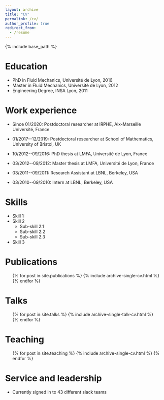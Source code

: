 ```yaml
---
layout: archive
title: "CV"
permalink: /cv/
author_profile: true
redirect_from:
  - /resume
---
```


{% include base_path %}

Education
======
* PhD in Fluid Mechanics, Université de Lyon, 2016
* Master in Fluid Mechanics, Université de Lyon, 2012
* Engineering Degree, INSA Lyon, 2011

Work experience
======
* Since 01/2020: Postdoctoral researcher at IRPHE, Aix-Marseille Université, France

* 01/2017--12/2019: Postdoctoral researcher at School of Mathematics, University of Bristol, UK

* 10/2012--09/2016: PhD thesis at LMFA, Université de Lyon, France

* 03/2012--09/2012: Master thesis at LMFA, Université de Lyon, France

* 03/2011--09/2011: Research Assistant at LBNL, Berkeley, USA

* 03/2010--09/2010: Intern at LBNL, Berkeley, USA
  
Skills
======
* Skill 1
* Skill 2
  * Sub-skill 2.1
  * Sub-skill 2.2
  * Sub-skill 2.3
* Skill 3

Publications
======
  <ul>{% for post in site.publications %}
    {% include archive-single-cv.html %}
  {% endfor %}</ul>
  
Talks
======
  <ul>{% for post in site.talks %}
    {% include archive-single-talk-cv.html %}
  {% endfor %}</ul>
  
Teaching
======
  <ul>{% for post in site.teaching %}
    {% include archive-single-cv.html %}
  {% endfor %}</ul>
  
Service and leadership
======
* Currently signed in to 43 different slack teams
